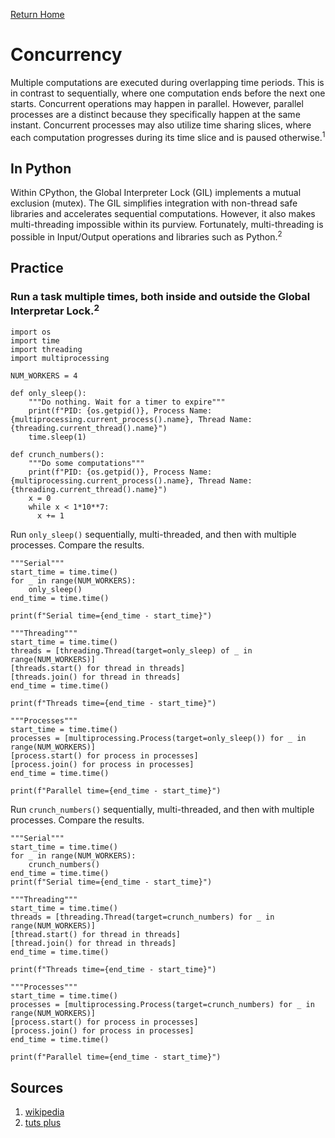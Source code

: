 [Return Home](/)  

# Concurrency
Multiple computations are executed during overlapping time periods. This is in contrast to sequentially,
where one computation ends before the next one starts. Concurrent operations may happen in parallel.
However, parallel processes are a distinct because they specifically happen at the same instant. 
Concurrent processes may also utilize time sharing slices, where each computation progresses during its
time slice and is paused otherwise.<sup>1<sup>

## In Python
Within CPython, the Global Interpreter Lock (GIL) implements a mutual exclusion (mutex). The GIL 
simplifies integration with non-thread safe libraries and accelerates sequential computations. However,
it also makes multi-threading impossible within its purview. Fortunately, multi-threading is possible 
in Input/Output operations and libraries such as Python.<sup>2<sup>

## Practice
### Run a task multiple times, both inside and outside the Global Interpretar Lock.<sup>2<sup>

```
import os
import time
import threading
import multiprocessing

NUM_WORKERS = 4

def only_sleep():
    """Do nothing. Wait for a timer to expire"""
    print(f"PID: {os.getpid()}, Process Name: {multiprocessing.current_process().name}, Thread Name: {threading.current_thread().name}")  
    time.sleep(1)

def crunch_numbers():
    """Do some computations"""
    print(f"PID: {os.getpid()}, Process Name: {multiprocessing.current_process().name}, Thread Name: {threading.current_thread().name}")
    x = 0
    while x < 1*10**7:
      x += 1
```

Run ```only_sleep()``` sequentially, multi-threaded, and then with multiple processes.
Compare the results.

```
"""Serial"""
start_time = time.time()
for _ in range(NUM_WORKERS):
    only_sleep()
end_time = time.time()

print(f"Serial time={end_time - start_time}")

"""Threading"""
start_time = time.time()
threads = [threading.Thread(target=only_sleep) of _ in range(NUM_WORKERS)]
[threads.start() for thread in threads]
[threads.join() for thread in threads]
end_time = time.time()

print(f"Threads time={end_time - start_time}")

"""Processes"""
start_time = time.time()
processes = [multiprocessing.Process(target=only_sleep()) for _ in range(NUM_WORKERS)]
[process.start() for process in processes]
[process.join() for process in processes]
end_time = time.time()

print(f"Parallel time={end_time - start_time}")
```

Run ```crunch_numbers()``` sequentially, multi-threaded, and then with multiple processes.
Compare the results.

```
"""Serial"""
start_time = time.time()
for _ in range(NUM_WORKERS):
    crunch_numbers()
end_time = time.time()
print(f"Serial time={end_time - start_time}")

"""Threading"""
start_time = time.time()
threads = [threading.Thread(target=crunch_numbers) for _ in range(NUM_WORKERS)]
[thread.start() for thread in threads]
[thread.join() for thread in threads]
end_time = time.time()

print(f"Threads time={end_time - start_time}")

"""Processes"""
start_time = time.time()
processes = [multiprocessing.Process(target=crunch_numbers) for _ in range(NUM_WORKERS)]
[process.start() for process in processes]
[process.join() for process in processes]
end_time = time.time()

print(f"Parallel time={end_time - start_time}")

```

## Sources
1. [wikipedia](https://en.wikipedia.org/wiki/Concurrent_computing)  
2. [tuts plus](https://code.tutsplus.com/articles/introduction-to-parallel-and-concurrent-programming-in-python--cms-28612)
